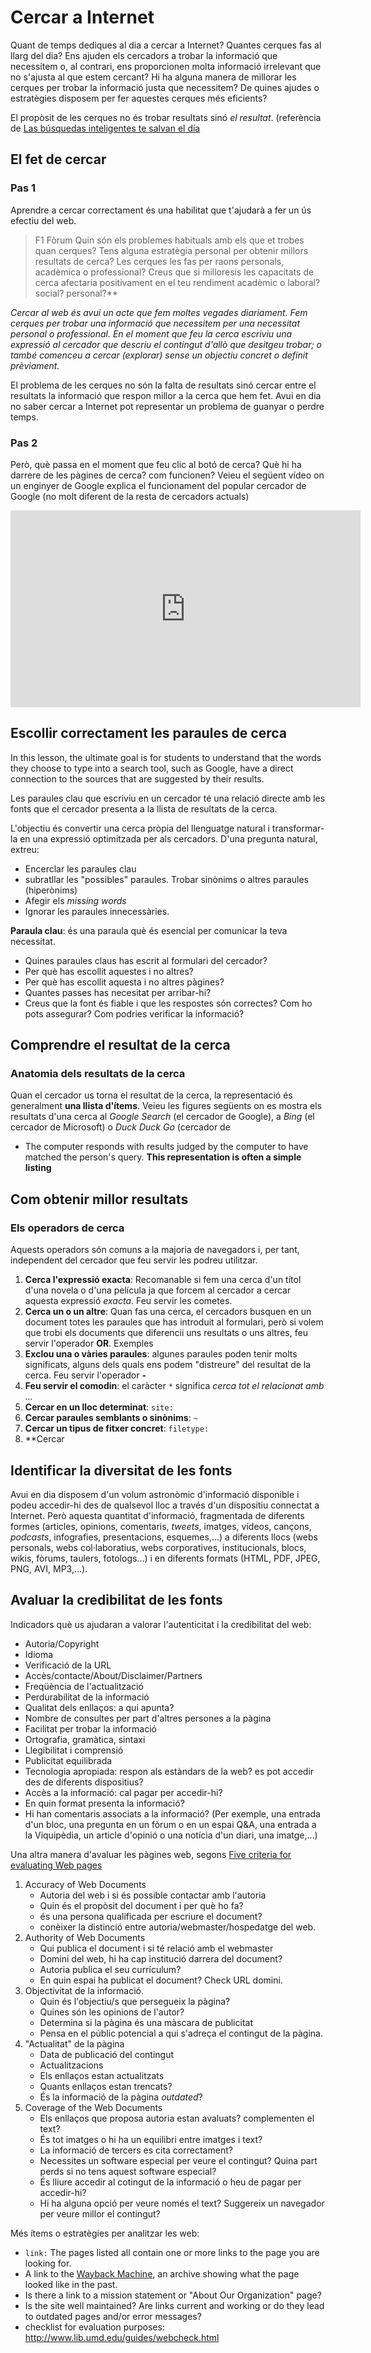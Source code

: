 # Cercar a Internet #

Quant de temps dediques al dia a cercar a Internet? Quantes cerques fas al llarg del dia? Ens ajuden els cercadors a trobar la informació que necessitem o, al contrari, ens proporcionen molta informació irrelevant que no s'ajusta al que estem cercant? Hi ha alguna manera de millorar les cerques per trobar la informació justa que necessitem? De quines ajudes o estratègies disposem per fer aquestes cerques més eficients?

El propòsit de les cerques no és trobar resultats sinó *el resultat*. (referència de [Las búsquedas inteligentes te salvan el día](http://thinkwasabi.com/2010/05/las-busquedas-inteligentes-te-salvan-el-dia/)

## El fet de cercar  ##

### Pas 1 ###
Aprendre a cercar correctament és una habilitat que t'ajudarà a fer un ús efectiu del web. 

>F1 Fòrum 
>Quin són els problemes habituals amb els que et trobes quan cerques?
>Tens alguna estratègia personal per obtenir millors resultats de cerca?
>Les cerques les fas per raons personals, acadèmica o professional?
>Creus que si milloresis les capacitats de cerca afectaria positivament en el teu rendiment acadèmic o laboral? social? personal?**


*Cercar al web és avui un acte que fem moltes vegades diariament. Fem cerques per trobar una informació que necessitem per una necessitat personal o professional. En el moment que feu la cerca escriviu una expressió al cercador que descriu el contingut d'allò que desitgeu trobar; o també comenceu a cercar (explorar) sense un objectiu concret o definit prèviament.*

El problema de les cerques no són la falta de resultats sinó cercar entre el resultats la informació que respon millor a la cerca que hem fet. Avui en dia no saber cercar a Internet pot representar un problema de guanyar o perdre temps. 

### Pas 2 ###

Però, què passa en el moment que feu clic al botó de cerca? Què hi ha darrere de les pàgines de cerca? com funcionen? Veieu el següent vídeo on un enginyer de Google explica el funcionament del popular cercador de Google (no molt diferent de la resta de cercadors actuals)

<iframe width="560" height="315" src="http://www.youtube.com/embed/BNHR6IQJGZs?cc_load_policy=1&hl=ca&cc_lang_pref=ca&hd=1" frameborder="0" allowfullscreen></iframe>

## Escollir correctament les paraules de cerca ##

In this lesson, the ultimate goal is for students to understand that the words they choose to type into a search tool, such as Google, have a direct connection to the sources that are suggested by their results. 

Les paraules clau que escriviu en un cercador té una relació directe amb les fonts que el cercador presenta a la llista de resultats de la cerca. 

L'objectiu és convertir una cerca pròpia del llenguatge natural i transformar-la en una expressió optimitzada per als cercadors. D'una pregunta natural, extreu:

* Encerclar les paraules clau
*  subratllar les "possibles" paraules.  Trobar sinònims o altres paraules (hiperònims)
* Afegir els *missing words*
* Ignorar les paraules innecessàries.

**Paraula clau**: és una paraula què és esencial per comunicar la teva necessitat.


  * Quines paraules claus has escrit al formulari del cercador?
  * Per què has escollit aquestes i no altres?
  * Per què has escollit aquesta i no altres pàgines?
  * Quantes passes has necesitat per arribar-hi?
  * Creus que la font és fiable i que les respostes són correctes? Com ho pots assegurar? Com podries verificar la informació?

## Comprendre el resultat de la cerca ##

### Anatomia dels resultats de la cerca

Quan el cercador us torna el resultat de la cerca, la representació és generalment **una llista d'ítems**. Veieu les figures següents on es mostra els resultats d'una cerca al *Google Search* (el cercador de Google), a *Bing* (el cercador de Microsoft) o *Duck Duck Go* (cercador de
* The computer responds with results judged by the computer to have matched the person's query. **This representation is often a simple listing**

## Com obtenir millor resultats ##

### Els operadors de cerca
Aquests operadors són comuns a la majoria de navegadors i, per tant, independent del cercador que feu servir les podreu utilitzar.

1. **Cerca l'expressió exacta**:  Recomanable si fem una cerca d'un títol d'una novela o d'una película ja que forcem al cercador a cercar aquesta expressió *exacta*. Feu servir les cometes.
2. **Cerca un o un altre**: Quan fas una cerca, el cercadors busquen en un document totes les paraules que has introduit al formulari, però si volem que trobi els documents que diferencii uns resultats o uns altres, feu servir l'operador **OR**. Exemples
3. **Exclou una o vàries paraules**:  algunes paraules poden tenir molts significats, alguns dels quals ens podem "distreure" del resultat de la cerca. Feu servir l'operador **-**
4. **Feu servir el comodin**: el caràcter `*` significa *cerca tot el relacionat amb ...*
5. **Cercar en un lloc determinat**: `site:`
6. **Cercar paraules semblants o sinònims**: `~`
7. **Cercar un tipus de fitxer concret**: `filetype:` 
8. **Cercar

## Identificar la diversitat de les fonts ##

Avui en dia disposem d'un volum astronòmic d'informació disponible i podeu accedir-hi des de qualsevol lloc a través d'un dispositiu connectat a Internet. Però aquesta quantitat d'informació, fragmentada de diferents formes (articles, opinions, comentaris, *tweets*, imatges, vídeos, cançons, *podcasts*, infografies, presentacions, esquemes,...) a diferents llocs (webs personals, webs col·laboratius, webs corporatives, institucionals, blocs, wikis, fòrums, taulers, fotologs...) i en diferents formats (HTML, PDF, JPEG, PNG, AVI, MP3,...).


## Avaluar la credibilitat de les fonts ##

Indicadors què us ajudaran a valorar l'autenticitat i la credibilitat del web:

* Autoria/Copyright
* Idioma
* Verificació de la URL
* Accès/contacte/About/Disclaimer/Partners
* Freqüència de l'actualització
* Perdurabilitat de la informació
* Qualitat dels enllaços: a qui apunta? 
* Nombre de consultes per part d'altres persones a la pàgina
* Facilitat per trobar la informació
* Ortografia, gramàtica, sintaxi
* Llegibilitat i comprensió 
* Publicitat equilibrada
* Tecnologia apropiada: respon als estàndars de la web? es pot accedir des de diferents dispositius? 
* Accès a la informació: cal pagar per accedir-hi? 
* En quin format presenta la informació? 
* Hi han comentaris associats a la informació? (Per exemple, una entrada d'un bloc, una pregunta en un fòrum o en un espai Q&A, una entrada a la Viquipèdia, un article d'opinió o una notícia d'un diari, una imatge,...)

Una altra manera d'avaluar les pàgines web, segons [Five criteria for evaluating Web pages](http://olinuris.library.cornell.edu/ref/research/webcrit.html)

1. Accuracy of Web Documents
	* Autoria del web i si és possible contactar amb l'autoria
	* Quin és el propòsit del document i per què ho fa?
	* és una persona qualificada per escriure el document?
	*  conèixer la distinció entre autoria/webmaster/hospedatge del web.
2. Authority of Web Documents
	* Qui publica el document i si té relació amb el webmaster
	* Domini del web, hi ha cap institució darrera del document?
	* Autoria publica el seu currículum?
	* En quin espai ha publicat el document? Check URL domini.
3. Objectivitat de la informació.
	* Quin és l'objectiu/s que persegueix la pàgina?
	* Quines són les opinions de l'autor?
	* Determina si la pàgina és una màscara de publicitat
	* Pensa en el públic potencial a qui s'adreça el contingut de la pàgina.
4. "Actualitat" de la pàgina
	* Data de publicació del contingut
	* Actualitzacions
	* Els enllaços estan actualitzats
	* Quants enllaços estan trencats?
	* És la informació de la pàgina *outdated*?
5. Coverage of the Web Documents
	* Els enllaços que proposa autoria estan avaluats? complementen el text?
	* És tot imatges o hi ha un equilibri entre imatges i text?
	* La informació de tercers es cita correctament?
	* Necessites un software especial per veure el contingut? Quina part perds si no tens aquest software especial?
	* És lliure accedir al cotingut de la informació o heu de pagar per accedir-hi?
	* Hi ha alguna opció per veure només el text? Suggereix un navegador per veure millor el contingut?

Més ítems o estratègies per analitzar les web:

* `link:` The pages listed all contain one or more links to the page you are looking for.
* A link to the [Wayback Machine](http://archive.org/web/web.php), an archive showing what the page looked like in the past.
* Is there a link to a mission statement or "About Our Organization" page?
* Is the site well maintained? Are links current and working or do they lead to outdated pages and/or error messages?
* checklist for evaluation purposes: http://www.lib.umd.edu/guides/webcheck.html